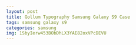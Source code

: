 ```yaml
---
layout: post
title: Gollum Typography Samsung Galaxy S9 Case
tags: samsung galaxy s9
categories: samsung
img: 1SbyIerw453BObDhLX3YAE82oxVPcDEVU
---
```

